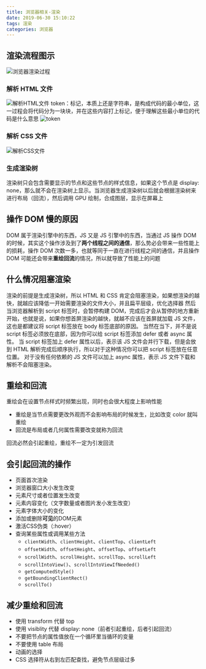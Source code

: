 ```yaml
---
title: 浏览器相关-渲染
date: 2019-06-30 15:10:22
tags: 渲染
categories: 浏览器
---
```


## 渲染流程图示

![浏览器渲染过程](https://mrrsblog.oss-cn-shanghai.aliyuncs.com/render-0.png)

### 解析 HTML 文件

![解析HTML文件](https://mrrsblog.oss-cn-shanghai.aliyuncs.com/render-1.png)
token：标记，本质上还是字符串，是构成代码的最小单位，这一过程会将代码分为一块块，并在这些内容打上标记，便于理解这些最小单位的代码是什么意思
![token](https://mrrsblog.oss-cn-shanghai.aliyuncs.com/render-2.png)

### 解析 CSS 文件

![解析CSS文件](https://mrrsblog.oss-cn-shanghai.aliyuncs.com/render-3.png)

### 生成渲染树

渲染树只会包含需要显示的节点和这些节点的样式信息，如果这个节点是 display: none，那么就不会在渲染树上显示。当浏览器生成渲染树以后就会根据渲染树来进行布局（回流），然后调用 GPU 绘制，合成图层，显示在屏幕上

## 操作 DOM 慢的原因

DOM 属于渲染引擎中的东西，JS 又是 JS 引擎中的东西，当通过 JS 操作 DOM 的时候，其实这个操作涉及到了**两个线程之间的通信**，那么势必会带来一些性能上的损耗，操作 DOM 次数一多，也就等同于一直在进行线程之间的通信，并且操作 DOM 可能还会带来**重绘回流**的情况，所以就导致了性能上的问题

## 什么情况阻塞渲染

渲染的前提是生成渲染树，所以 HTML 和 CSS 肯定会阻塞渲染，如果想渲染的越快，就越应该降低一开始需要渲染的文件大小，并且扁平层级，优化选择器
然后当浏览器解析到 script 标签时，会暂停构建 DOM，完成后才会从暂停的地方重新开始，也就是说，如果你想首屏渲染的越快，就越不应该在首屏就加载 JS 文件，这也是都建议将 script 标签放在 body 标签底部的原因。
当然在当下，并不是说 script 标签必须放在底部，因为你可以给 script 标签添加 defer 或者 async 属性。
当 script 标签加上 defer 属性以后，表示该 JS 文件会并行下载，但是会放到 HTML 解析完成后顺序执行，所以对于这种情况你可以把 script 标签放在任意位置。
对于没有任何依赖的 JS 文件可以加上 async 属性，表示 JS 文件下载和解析不会阻塞渲染。

## 重绘和回流

重绘会在设置节点样式时频繁出现，同时也会很大程度上影响性能

- 重绘是当节点需要更改外观而不会影响布局的时候发生，比如改变 color 就叫重绘
- 回流是布局或者几何属性需要改变就称为回流

回流必然会引起重绘，重绘不一定为引发回流

## 会引起回流的操作

- 页面首次渲染
- 浏览器窗口大小发生改变
- 元素尺寸或者位置发生改变
- 元素内容变化（文字数量或者图片发小发生改变）
- 元素字体大小的变化
- 添加或删除**可见**的DOM元素
- 激活CSS伪类（:hover）
- 查询某些属性或调用某些方法
  - `clientWidth`、`clientHeight`、`clientTop`、`clientLeft`
  - `offsetWidth`、`offsetHeight`、`offsetTop`、`offsetLeft`
  - `scrollWidth`、`scrollHeight`、`scrollTop`、`scrollLeft`
  - `scrollIntoView()`、`scrollIntoViewIfNeeded()`
  - `getComputedStyle()`
  - `getBoundingClientRect()`
  - `scrollTo()`

## 减少重绘和回流

- 使用 transform 代替 top
- 使用 visiblity 代替 display: none（前者引起重绘，后者引起回流）
- 不要把节点的属性值放在一个循环里当循环的变量
- 不要使用 table 布局
- 动画的选择
- CSS 选择符从右到左匹配查找，避免节点层级过多
